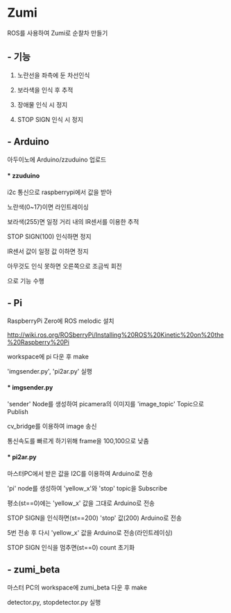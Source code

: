 # Zumi

ROS를 사용하여 Zumi로 순찰차 만들기

## - 기능

1. 노란선을 좌측에 둔 차선인식

2. 보라색을 인식 후 추적

3. 장애물 인식 시 정지

4. STOP SIGN 인식 시 정지

## - Arduino

아두이노에 Arduino/zzuduino 업로드

#### * zzuduino

i2c 통신으로 raspberrypi에서 값을 받아

노란색(0~17)이면 라인트레이싱

보라색(255)면 일정 거리 내의 IR센서를 이용한 추적

STOP SIGN(100) 인식하면 정지

IR센서 값이 일정 값 이하면 정지

아무것도 인식 못하면 오른쪽으로 조금씩 회전

으로 기능 수행

## - Pi 

RaspberryPi Zero에 ROS melodic 설치

http://wiki.ros.org/ROSberryPi/Installing%20ROS%20Kinetic%20on%20the%20Raspberry%20Pi

workspace에 pi 다운 후 make

'imgsender.py', 'pi2ar.py' 실행

#### * imgsender.py

'sender' Node를 생성하여 picamera의 이미지를 'image_topic' Topic으로 Publish

cv_bridge를 이용하여 image 송신

통신속도를 빠르게 하기위해 frame을 100,100으로 낮춤

#### * pi2ar.py

마스터PC에서 받은 값을 I2C를 이용하여 Arduino로 전송

'pi' node를 생성하여 'yellow_x'와 'stop' topic을 Subscribe

평소(st==0)에는 'yellow_x' 값을 그대로 Arduino로 전송

STOP SIGN을 인식하면(st==200) 'stop' 값(200) Arduino로 전송

5번 전송 후 다시 'yellow_x' 값을 Arduino로 전송(라인트레이싱)

STOP SIGN 인식을 멈추면(st==0) count 초기화

## - zumi_beta

마스터 PC의 workspace에 zumi_beta 다운 후 make

detector.py, stopdetector.py 실행

